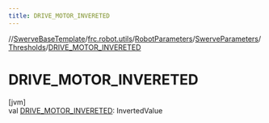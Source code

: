 ```yaml
---
title: DRIVE_MOTOR_INVERETED
---
```

//[SwerveBaseTemplate](../../../../../index.html)/[frc.robot.utils](../../../index.html)/[RobotParameters](../../index.html)/[SwerveParameters](../index.html)/[Thresholds](index.html)/[DRIVE_MOTOR_INVERETED](-d-r-i-v-e_-m-o-t-o-r_-i-n-v-e-r-e-t-e-d.html)



# DRIVE_MOTOR_INVERETED



[jvm]\
val [DRIVE_MOTOR_INVERETED](-d-r-i-v-e_-m-o-t-o-r_-i-n-v-e-r-e-t-e-d.html): InvertedValue




